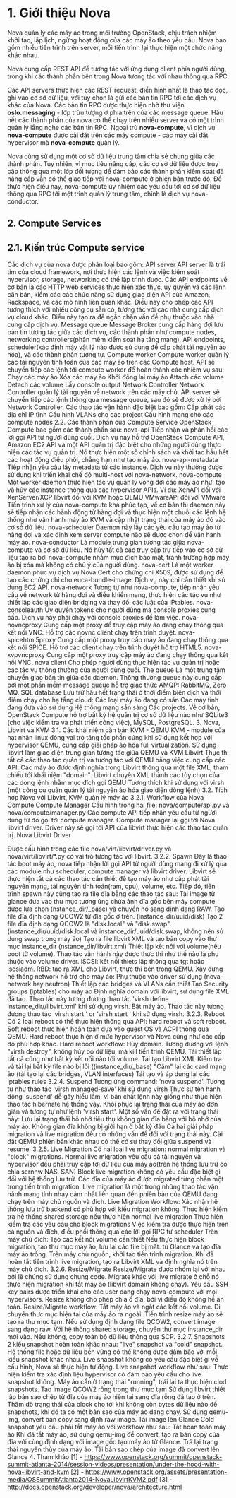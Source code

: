 # 1. Giới thiệu Nova
Nova quản lý các máy ảo trong môi trường OpenStack, chịu trách nhiệm khởi tạo, lập lịch, ngừng hoạt động của các máy ảo theo yêu cầu.
Nova bao gồm nhiều tiến trình trên server, mỗi tiến trình lại thực hiện một chức năng khác nhau.

Nova cung cấp REST API để tương tác với ứng dụng client phía người dùng, trong khi các thành phần bên trong Nova tương tác với nhau thông qua RPC.

Các API servers thực hiện các REST request, điển hình nhất là thao tác đọc, ghi vào cơ sở dữ liệu, với tùy chọn là gửi các bản tin RPC tới các dịch vụ khác của Nova. Các bản tin RPC dược thực hiện nhờ thư viện **oslo.messaging** - lớp trừu tượng ở phía trên của các message queue. Hầu hết các thành phần của nova có thể chạy trên nhiều server và có một trình quản lý lắng nghe các bản tin RPC. Ngoại trừ **nova-compute**, vì dịch vụ **nova-compute** được cài đặt trên các máy compute - các máy cài đặt hypervisor mà **nova-compute** quản lý.

Nova cũng sử dụng một cơ sở dữ liệu trung tâm chia sẻ chung giữa các thành phần. Tuy nhiên, vì mục tiêu nâng cấp, các cơ sở dữ liệu được truy cập thông qua một lớp đối tượng dể đảm bảo các thành phần kiểm soát đã nâng cấp vẫn có thể giao tiếp với nova-compute ở phiên bản trước đó. Để thực hiện điều này, nova-compute ủy nhiệm các yêu cầu tới cơ sở dữ liệu thông qua RPC tới một trình quản lý trung tâm, chính là dịch vụ nova-conductor.

## 2. Compute Services

## 2.1. Kiến trúc Compute service

Các dịch vụ của nova được phân loại bao gồm:
API server
API server là trái tim của cloud framework, nơi thực hiện các lệnh và việc kiểm soát hypervisor, storage, networking có thể lập trình được.
Các API endpoints về cơ bản là các HTTP web services thực hiện xác thực, ủy quyền và các lệnh căn bản, kiểm các các chức năng sử dụng giao diện API của Amazon, Rackspace, và các mô hình liên quan khác. Điều này cho phép các API tương thích với nhiều công cụ sẵn có, tương tác với các nhà cung cấp dịch vụ cloud khác. Điều này tạo ra để ngăn chặn vấn đề phụ thuộc vào nhà cung cấp dịch vụ.
Message queue
Message Broker cung cấp hàng đợi lưu bản tin tương tác giữa các dịch vụ, các thành phần như compute nodes, networking controllers(phần mềm kiểm soát hạ tầng mạng), API endpoints, scheduler(xác định máy vật lý nào được sử dụng để cấp phát tài nguyên ảo hóa), và các thành phần tương tự.
Compute worker
Compute worker quản lý các tài nguyên tính toán của các máy ảo trên các Compute host. API sẽ chuyển tiếp các lệnh tới compute worker để hoàn thành các nhiệm vụ sau:
Chạy các máy ảo
Xóa các máy ảo
Khởi động lại máy ảo
Attach các volume
Detach các volume
Lấy console output
Network Controller
Network Controller quản lý tài nguyên về network trên các máy chủ. API server sẽ chuyển tiếp các lệnh thông qua message queue, sau đó sẽ được xử lý bởi Network Controller. Các thao tác vận hành đặc biệt bao gồm:
Cấp phát các địa chỉ IP tĩnh
Cấu hình VLANs cho các project
Cấu hình mạng cho các compute nodes
2.2. Các thành phần của Compute Service
OpenStack Compute bao gồm các thành phần sau:
nova-api Tiếp nhận và phản hồi các lời gọi API từ người dùng cuối. Dịch vụ này hỗ trợ OpenStack Compute API, Amazon EC2 API và một API quản trị đặc biệt cho những người dùng thực hiện các tác vụ quản trị. Nó thực hiện một số chính sách và khởi tạo hầu hết các hoạt động điều phối, chẳng hạn như tạo máy ảo.
nova-api-metadata Tiếp nhận yêu cầu lấy metadata từ các instance. Dịch vụ này thường được sử dụng khi triển khai chế độ multi-host với nova-network.
nova-compute Một worker daemon thực hiện tác vụ quản lý vòng đời các máy ảo như: tạo và hủy các instance thông qua các hypervisor APIs. Ví dụ:
XenAPI đối với XenServer/XCP
libvirt đối với KVM hoặc QEMU
VMwareAPI đối với VMware
Tiến trình xử lý của nova-compute khá phức tạp, về cơ bản thì daemon này sẽ tiếp nhận các hành động từ hàng đợi và thực hiện một chuỗi các lệnh hệ thống như vận hành máy ảo KVM và cập nhật trạng thái của máy ảo đó vào cơ sở dữ liệu.
nova-scheduler Daemon này lấy các yêu cầu tạo máy ảo từ hàng đợi và xác định xem server compute nào sẽ được chọn để vận hành máy ảo.
nova-conductor Là module trung gian tương tác giữa nova-compute và cơ sở dữ liệu. Nó hủy tất cả các truy cập trự tiếp vào cơ sở dữ liệu tạo ra bởi nova-compute nhằm mục đích bảo mật, tránh trường hợp máy ảo bị xóa mà không có chủ ý của người dùng.
nova-cert Là một worker daemon phục vụ dịch vụ Nova Cert cho chứng chỉ X509, được sử dụng để tạo các chứng chỉ cho euca-bundle-image. Dịch vụ này chỉ cần thiết khi sử dụng EC2 API.
nova-network Tương tự như nova-compute, tiếp nhận yêu cầu về network từ hàng đợi và điều khiển mạng, thực hiện các tác vụ như thiết lập các giao diện bridging và thay đổi các luật của IPtables.
nova-consoleauth Ủy quyền tokens cho người dùng mà console proxies cung cấp. Dịch vụ này phải chạy với console proxies để làm việc.
nova-novncproxy Cung cấp một proxy để truy cập máy ảo đang chạy thông qua kết nối VNC. Hỗ trợ các novnc client chạy trên trình duyệt.
nova-spicehtml5proxy Cung cấp một proxy truy cấp máy ảo đang chạy thông qua kết nối SPICE. Hỗ trợ các client chạy trên trình duyệt hỗ trợ HTML5.
nova-xvpvncproxy Cung cấp một proxy truy cập máy ảo đang chạy thông qua kết nối VNC.
nova client Cho phép người dùng thực hiện tác vụ quản trị hoặc các tác vụ thông thường của người dùng cuối.
The queue Là một trung tâm chuyển giao bản tin giữa các daemon. Thông thường queue này cung cấp bởi một phần mềm message queue hỗ trợ giao thức AMQP: RabbitMQ, Zero MQ.
SQL database Lưu trữ hầu hết trạng thái ở thời điểm biên dịch và thời điểm chạy cho hạ tầng cloud:
Các loại máy ảo đang có sẵn
Các máy tính đang đưa vào sử dụng
Hệ thống mạng sẵn sàng
Các projects.
Về cơ bản, OpenStack Compute hỗ trợ bất kỳ hệ quản trị cơ sở dữ liệu nào như SQLite3 (cho việc kiểm tra và phát triển công việc), MySQL, PostgreSQL.
3. Nova, Libvirt và KVM
3.1. Các khái niệm căn bản
KVM - QEMU
KVM - module của hạt nhân linux đóng vai trò tăng tốc phần cứng khi sử dụng kết hợp với hypervisor QEMU, cung cấp giải pháp ảo hóa full virtualization.
Sử dụng libvirt làm giao diện trung gian tương tác giữa QEMU và KVM
Libvirt
Thực thi tất cả các thao tác quản trị và tương tác với QEMU bằng việc cung cấp các API.
Các máy ảo được định nghĩa trong Libvirt thông qua một file XML, tham chiếu tới khái niệm "domain".
Libvirt chuyển XML thành các tùy chọn của các dòng lệnh nhằm mục đích gọi QEMU
Tương thích khi sử dụng với virsh (một công cụ quản quản lý tài nguyên ảo hóa giao diện dòng lệnh)
3.2. Tích hợp Nova với Libvirt, KVM quản lý máy ảo
3.2.1. Workflow của Nova Compute
Compute Manager
Cấu hình trong hai file: nova/compute/api.py và nova/compute/manager.py
Các compute API tiếp nhận yêu cầu từ người dùng từ đó gọi tới compute manager. Compute manager lại gọi tới Nova libvirt driver. Driver này sẽ gọi tới API của libvirt thực hiện các thao tác quản trị.
Nova Libvirt Driver

Được cấu hình trong các file nova/virt/libvirt/driver.py và nova/virt/libvirt/*.py có vai trò tương tác với libvirt.
3.2.2. Spawn
Đây là thao tác boot máy ảo, nova tiếp nhận lời gọi API từ người dùng mang đi xử lý qua các module như scheduler, compute manager và libvirt driver. Libvirt sẽ thực hiện tất cả các thao tác cần thiết để tạo máy ảo như cấp phát tài nguyên mạng, tài nguyên tính toán(ram, cpu), volume, etc.
Tiếp đó, tiến trình spawn này cũng tạo ra file đĩa bằng các thao tác sau:
Tải image từ glance đưa vào thư mục tương ứng chứa ảnh đĩa gốc bên máy compute được lựa chọn (nstance_dir/_base) và chuyển nó sang định dạng RAW.
Tạo file đĩa định dạng QCOW2 từ đĩa gốc ở trên. (instance_dir/uuid/disk)
Tạo 2 file đĩa định dạng QCOW2 là "disk.local" và "disk.swap". (instance_dir/uuid/disk.local và instance_dir/uuid/disk.swap, không nên sử dụng swap trong máy ảo)
Tạo ra file libvirt XML và tạo bản copy vào thư mục instance_dir (nstance_dir/libvirt.xml)
Thiết lập kết nối với volume(nếu boot từ volume). Thao tác vận hành này được thực thi như thế nào là phụ thuộc vào volume driver.
iSCSI: kết nối thiets lập thông qua tgt hoặc iscsiadm.
RBD: tạo ra XML cho Libvirt, thực thi bên trong QEMU.
Xây dựng hệ thống network hỗ trợ cho máy ảo:
Phụ thuộc vào driver sử dụng (nova-network hay neutron)
Thiết lập các bridges và VLANs cần thiết
Tạo Security groups (iptables) cho máy ảo
Định nghĩa domain với libvirt, sử dụng file XML đã tạo. Thao tác này tương đương thao tác 'virsh define instance_dir//libvirt.xml' khi sử dụng virsh.
Bật máy ảo. Thao tác này tương đương thao tác 'virsh start ’ or ‘virsh start ' khi sử dụng virsh.
3.2.3. Reboot
Có 2 loại reboot có thể thực hiện thông qua API: hard reboot và soft reboot. Soft reboot thực hiện hoàn toàn dựa vào guest OS và ACPI thông qua QEMU. Hard reboot thực hiện ở mức hypervisor và Nova cũng như các cấp độ phù hợp khác.
Hard reboot workflow:
Hủy domain. Tương đương với lệnh "virsh destroy", không hủy bỏ dữ liệu, mà kill tiến trình QEMU.
Tái thiết lập tất cả cũng như bất kỳ kết nối nào tới volume.
Tái tạo Libvirt XML
Kiểm tra và tải lại bất kỳ file nào bị lỗi ((instance_dir/_base)
"Cắm" lại các card mạng ảo (tái tạo lại các bridges, VLAN interfaces)
Tái tạo và áp dụng lại các iptables rules
3.2.4. Suspend
Tương ứng command: 'nova suspend'. Tương tự như thao tác 'virsh managed-save' khi sử dụng virsh
Thực sự tên hành động 'suspend' dễ gây hiểu lầm, vì bản chất lệnh này giống như thực hiện thao tác hibernate hệ thống vậy.
Khôi phục lại trạng thái của máy ảo đơn giản và tương tự như lệnh 'virsh start'.
Một số vấn đề đặt ra với trạng thái này:
Lưu lại trạng thái bộ nhớ tiêu thụ không gian đĩa bằng với bộ nhớ của máy ảo.
Không gian đĩa không bị giới hạn ở bất kỳ đâu
Cả hai giải pháp migration và live migration đều có những vấn đề đối với trạng thái này.
Cài đặt QEMU phiên bản khác nhau có thể có sự thay đổi giữa suspend và resume.
3.2.5. Live Migration
Có hai loại live migration: normal migration và "block" migrations.
Normal live migration yêu cầu cả tài nguyên và hypervisor đều phải truy cập tới dữ liệu của máy ảo(trên hệ thống lưu trữ có chia sernhw NAS, SAN)
Block live migration không có yêu cầu đặc biệt gì đối với hệ thống lưu trữ. Các đĩa của máy ảo được migrated từng phần một trong tiến trình migration.
Live migration là một trong những thao tác vận hành mang tính nhạy cảm nhất liên quan đến phiên bản của QEMU đang chạy trên máy chủ nguồn và đích.
Live Migration Workflow:
Xác nhận hệ thống lưu trữ backend có phù hợp với kiểu migration không:
Thực hiện kiểm tra hệ thống shared storage nếu thực hiện normal live migration
Thực hiện kiểm tra các yêu cầu cho block migrations
Việc kiểm tra được thực hiện trên cả nguồn và đích, điều phối thông qua các lời gọi RPC từ scheduler
Trên máy chủ đích:
Tạo các kết nối volume cần thiết
Nếu thực hiện block migration, tạo thư mục máy ảo, lưu lại các file bị mất. từ Glance và tạo đĩa máy ảo trống.
Trên máy chủ nguồn, khởi tạo tiến trình migration.
Khi đã hoàn tất tiến trình live migration, tạo ra Libvirt XML và định nghĩa nó trên máy chủ đích.
3.2.6. Resize/Migrate
Resize/Migrate được nhóm lại với nhau bởi lẽ chúng sử dụng chung code.
Migrate khác với live migrate ở chỗ nó thực hiện migration khi tắt máy ảo (libvirt domain không chạy).
Yêu cầu SSH key pairs được triển khai cho các user đang chạy nova-compute với mọi hypervisors.
Resize không cho phép chia ổ đĩa, bởi vì điều đó không hề an toàn.
Resize/Migrate workflow:
Tắt máy ảo và ngắt các kết nối volume.
Di chuyển thưc mục hiện tại của máy ảo ra ngoài. Tiến trình resize máy ảo sẽ tạo ra thư mục tạm.
Nếu sử dụng định dạng file QCOW2, convert image sang dạng raw.
Với hệ thống shared storage, chuyển thư mục instance_dir mới vào. Nếu không, copy toàn bộ dữ liệu thông qua SCP.
3.2.7. Snapshots
2 kiểu snapshot hoàn toàn khác nhau: "live" snapshot và "cold" snapshot.
Hệ thống file hoặc dữ liệu bền vững có thể không được đảm bảo với mỗi kiểu snapshot khác nhau.
Live snapshot không có yêu cầu đặc biệt gì về cấu hình, Nova sẽ thực hiện tự động. Live snapshot workflow như sau:
Thực hiện kiểm tra xác định liệu hypervisor có đảm bảo yêu cầu cho live snapshot không.
Máy ảo cần ở trạng thái "running", trái lại ta thực hiện clod snapshots.
Tạo image QCOW2 rỗng trong thư mục tạm
Sử dụng libvirt thiết lập bản sao chép từ đĩa của máy ảo hiện tại sang đĩa rỗng đã tạo ở trên.
Thăm dò trạng thái của block cho tới khi không còn bytes dữ liệu nào để snapshots, khi đó ta có một bản sao của máy ảo đang chạy.
Sử dụng qemu-img, convert bản copy sang định raw image.
Tải image lên Glance
Cold snapshot yêu cầu phải tắt máy ảo với workflow như sau:
Tắt hoàn toàn máy ảo
Khi đã tắt máy ảo, sử dụng qemu-img để convert, tạo ra bản copy của đĩa với cùng định dạng với image gốc tạo máy ảo từ Glance.
Trả lại trạng thái nguyên thủy của máy ảo.
Tải bản sao chép của image đã convert lên Glance
4. Tham khảo
[1] - https://www.openstack.org/summit/openstack-summit-atlanta-2014/session-videos/presentation/under-the-hood-with-nova-libvirt-and-kvm
[2] - https://www.openstack.org/assets/presentation-media/OSSummitAtlanta2014-NovaLibvirtKVM2.pdf
[3] - http://docs.openstack.org/developer/nova/architecture.html
